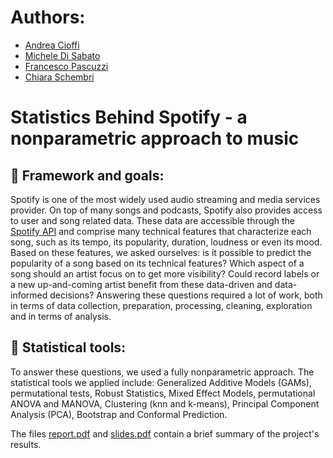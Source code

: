 # Authors:

* [Andrea Cioffi](https://www.linkedin.com/in/andrea-cioffi-9799ba206/)
* [Michele Di Sabato](https://www.linkedin.com/in/michele-di-sabato/)
* [Francesco Pascuzzi](https://www.linkedin.com/in/fr-pscz/)
* [Chiara Schembri](https://www.linkedin.com/in/chiara-schembri-06398a223/)


# Statistics Behind Spotify - a nonparametric approach to music

## :dart: Framework and goals:
Spotify is one of the most widely used audio streaming and media services provider. On top of many songs and podcasts, Spotify also provides access to user and song related data. These data are accessible through the [Spotify API](https://developer.spotify.com/console/) and comprise many technical features that characterize each song, such as its tempo, its popularity, duration, loudness or even its mood. Based on these features, we asked ourselves: is it possible to predict the popularity of a song based on its technical features? Which aspect of a song should an artist focus on to get more visibility? Could record labels or a new up-and-coming artist benefit from these data-driven and data-informed decisions? Answering these questions required a lot of work, both in terms of data collection, preparation, processing, cleaning, exploration and in terms of analysis.

## :wrench: Statistical tools:
To answer these questions, we used a fully nonparametric approach. The statistical tools we applied include: Generalized Additive Models (GAMs), permutational tests, Robust Statistics, Mixed Effect Models, permutational ANOVA and MANOVA, Clustering (knn and k-means), Principal Component Analysis (PCA), Bootstrap and Conformal Prediction.

The files [report.pdf](/report.pdf) and [slides.pdf](slides.pdf) contain a brief summary of the project's results.
